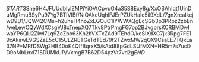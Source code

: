 $START$3Sne6H4JFUUdblylZMPiYiOVtCpvuG4a35S8Exy8g/XxOSAhIqt1UinDuMgRmuBSyPu97Yg7BTIVIBf/NiQAkcUqhIFJErPZUkHaIe5il9XdL/7gnXrcaIkcjwD9D1/JQW42CMs+h2uheH4hoZxEGOJO1lYWWXQgEcSGb3p3PRpz2zbBn/weLewCQyWdXCsgVJ8xTnepXQ7Tkv8PtrPmgFG7pp2BJvgprsKCRBMDwIwaYP6QU2ZIwl7Lq9ZcZbo63Kh2bVXTxZAd9TEhdO/keSlXdXC7jk3Rpg7FE19cAkawE9GSZaE5cC15ULZRETGeTdTEd79f2TZwxMW2qQX9CsaEE7TQxEa37NP+MRfDSWg2HB40oK4QIfBqrxK5/kAtd88pGdLSUfMXN+HR5m7s7ucDD9oMbLnxl71SDUMkUP/VxmgB7B62D54pzVt7vd2g$END$